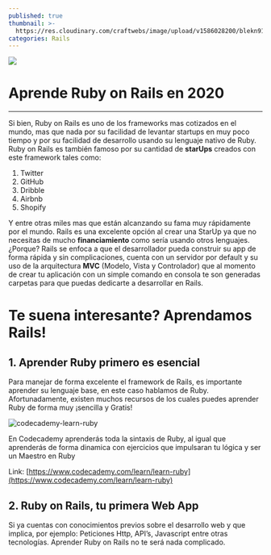 ```yaml
---
published: true
thumbnail: >-
  https://res.cloudinary.com/craftwebs/image/upload/v1586028200/blekn91890-9-1/blgs-img76/2785.png
categories: Rails
---
```

![](https://res.cloudinary.com/craftwebs/image/upload/v1586028200/blekn91890-9-1/blgs-img76/2785.png)
# Aprende Ruby on Rails en 2020
----

Si bien, Ruby on Rails es uno de los frameworks mas cotizados en el mundo, mas que nada por su facilidad de levantar startups en muy poco tiempo y por su facilidad de desarrollo usando su lenguaje nativo de Ruby. Ruby on Rails es también famoso por su cantidad de **starUps** creados con este framework tales como:

1. Twitter
2. GitHub
3. Dribble
4. Airbnb
5. Shopify


Y entre otras miles mas que están alcanzando su fama muy rápidamente por el mundo. Rails es una excelente opción al crear una StarUp ya que no necesitas de mucho **financiamiento** como sería usando otros lenguajes. ¿Porque? Rails se enfoca a que el desarrollador pueda construir su app de forma rápida y sin complicaciones, cuenta con un servidor por default y su uso de la arquitectura **MVC** (Modelo, Vista y Controlador) que al momento de crear tu aplicación con un simple comando en consola te son generadas carpetas para que puedas dedicarte a desarrollar en Rails.

# Te suena interesante? Aprendamos Rails!


## 1.  Aprender Ruby primero es esencial 

Para manejar de forma excelente el framework de Rails, es importante aprender su lenguaje base, en este caso hablamos de Ruby. Afortunadamente, existen muchos recursos de los cuales puedes aprender Ruby de forma muy ¡sencilla y Gratis!

![codecademy-learn-ruby](https://res.cloudinary.com/craftwebs/image/upload/v1586182888/blekn91890-9-1/blgs-img76/Captura_de_pantalla_2020-04-06_a_la_s_09.20.26.png)

En Codecademy aprenderás toda la sintaxis de Ruby, al igual que aprenderás de forma dinamica con ejercicios que impulsaran tu lógica y ser un Maestro en Ruby

Link: [https://www.codecademy.com/learn/learn-ruby](https://www.codecademy.com/learn/learn-ruby)


## 2.  Ruby on Rails, tu primera Web App

Si ya cuentas con conocimientos previos sobre el desarrollo web y que implica, por ejemplo: Peticiones Http, API’s, Javascript entre otras tecnologías. Aprender Ruby on Rails no te será nada complicado.

